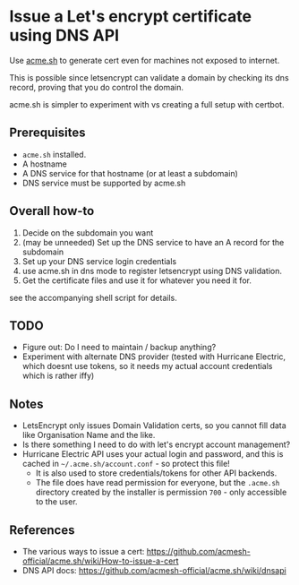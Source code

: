 # Issue a Let's encrypt certificate using DNS API

Use [acme.sh](https://github.com/acmesh-official/acme.sh)
to generate cert even for machines not exposed to internet.

This is possible since letsencrypt can validate a domain by checking its dns record,
proving that you do control the domain.

acme.sh is simpler to experiment with vs creating a full setup with certbot.

## Prerequisites

- `acme.sh` installed.
- A hostname
- A DNS service for that hostname (or at least a subdomain)
- DNS service must be supported by acme.sh

## Overall how-to
1. Decide on the subdomain you want
2. (may be unneeded) Set up the DNS service to have an A record for the subdomain
3. Set up your DNS service login credentials
4. use acme.sh in dns mode to register letsencrypt using DNS validation.
5. Get the certificate files and use it for whatever you need it for.

see the accompanying shell script for details.

## TODO
- Figure out: Do I need to maintain / backup anything?
- Experiment with alternate DNS provider (tested with Hurricane Electric,
  which doesnt use tokens, so it needs my actual account credentials which is rather iffy)

## Notes
- LetsEncrypt only issues Domain Validation certs, so you cannot fill data like Organisation Name and the like.
- Is there something I need to do with let's encrypt account management?
- Hurricane Electric API uses your actual login and password, and this is cached in `~/.acme.sh/account.conf` - so protect this file!
    - It is also used to store credentials/tokens for other API backends.
    - The file does have read permission for everyone, but the `.acme.sh` directory created by the installer is permission `700` - only accessible to the user.

## References
- The various ways to issue a cert: https://github.com/acmesh-official/acme.sh/wiki/How-to-issue-a-cert
- DNS API docs: https://github.com/acmesh-official/acme.sh/wiki/dnsapi
